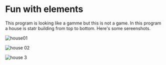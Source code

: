 # Fun with elements
This program is looking like a gamme but this is not a game. In this program a house is statr building from top to bottom.
Here's some sereenshots.

![house01](https://github.com/user-attachments/assets/d23c0692-6b07-491e-86f9-f5df5627afe7)

![house 02](https://github.com/user-attachments/assets/93eda0ba-f78d-42be-b29a-a0bb6cac5081)

![house 3](https://github.com/user-attachments/assets/f5d40c3f-99af-4cf7-9c54-91feb72b0ed9)
